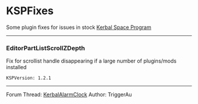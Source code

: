KSPFixes
================
Some plugin fixes for issues in stock [Kerbal Space Program](http://www.kerbalspaceprogram.com/)

----

### EditorPartListScrollZDepth
Fix for scrollist handle disappearing if a large number of plugins/mods installed

```KSPVersion: 1.2.1```

----

Forum Thread: [KerbalAlarmClock](http://forum.kerbalspaceprogram.com/threads/24786-Kerbal-Alarm-Clock)
Author: TriggerAu
